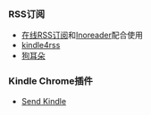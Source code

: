 
### RSS订阅
* [在线RSS订阅](https://reabble.com/)和[Inoreader](https://www.inoreader.com/)配合使用
* [kindle4rss](https://kindle4rss.com/)
* [狗耳朵](http://www.dogear.cn/)


### Kindle Chrome插件
* [Send Kindle](https://chrome.google.com/webstore/detail/send-to-kindle-by-klipme/ipkfnchcgalnafehpglfbommidgmalan?hl=zh-CN)